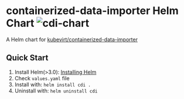 # containerized-data-importer Helm Chart ![cdi-chart](https://github.com/woohhan/cdi-chart/workflows/e2e/badge.svg)
A Helm chart for [kubevirt/containerized-data-importer](https://github.com/kubevirt/containerized-data-importer)

## Quick Start
1. Install Helm(>3.0): [Installing Helm](https://helm.sh/docs/intro/install/)
2. Check `values.yaml` file
3. Install with: `helm install cdi .`
4. Uninstall with: `helm uninstall cdi`
